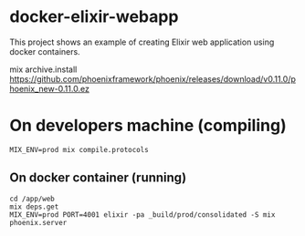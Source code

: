 # docker-elixir-webapp

This project shows an example of creating Elixir web application using docker containers.

mix archive.install https://github.com/phoenixframework/phoenix/releases/download/v0.11.0/phoenix_new-0.11.0.ez

# On developers machine (compiling)

    MIX_ENV=prod mix compile.protocols

## On docker container (running)

    cd /app/web
    mix deps.get
    MIX_ENV=prod PORT=4001 elixir -pa _build/prod/consolidated -S mix phoenix.server

